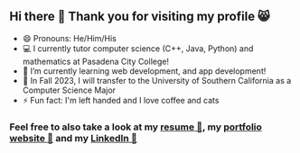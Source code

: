 ## Hi there 👋 Thank you for visiting my profile 😸

- 😄 Pronouns: He/Him/His 
- 💻 I currently tutor computer science (C++, Java, Python) and mathematics at Pasadena City College! 
- 🌱 I’m currently learning web development, and app development!
- 🔮 In Fall 2023, I will transfer to the University of Southern California as a Computer Science Major
- ⚡ Fun fact: I'm left handed and I love coffee and cats

### Feel free to also take a look at my [resume 📄](https://drive.google.com/file/d/116PVg3AZUpzNA1JPjrs0WTmmSg7XOpJ1/view?usp=sharing), my [portfolio website 💾](https://www.notion.so/Allen-Lam-88f5c83323684bb380ba42a2d9173309) and my [LinkedIn 👔](https://www.linkedin.com/in/alam23/) 
